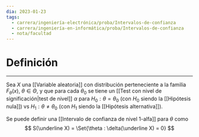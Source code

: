 ```yaml
---
dia: 2023-01-23
tags:
  - carrera/ingeniería-electrónica/proba/Intervalos-de-confianza
  - carrera/ingeniería-en-informática/proba/Intervalos-de-confianza
  - nota/facultad
---
```

# Definición
---
Sea $X$ una [[Variable aleatoria]] con distribución perteneciente a la familia $F_\theta(x)$, $\theta \in \Theta$, y que para cada $\theta_0$ se tiene un [[Test con nivel de significación|test de nivel]] $\alpha$ para $H_0 : \theta = \theta_0$ (con $H_0$ siendo la [[Hipótesis nula]]) vs $H_1 : \theta \ne \theta_0$ (con $H_1$ siendo la [[Hipótesis alternativa]]).

Se puede definir una [[Intervalo de confianza de nivel 1-alfa]] para $\theta$ como $$ S(\underline X) = \Set{\theta : \delta(\underline X) = 0} $$